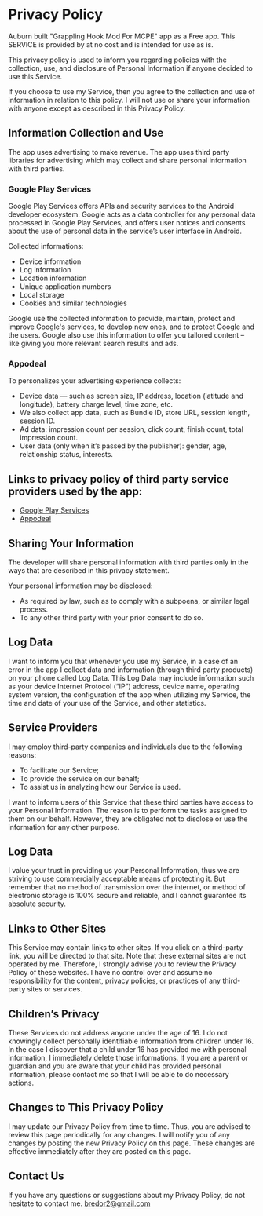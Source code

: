 # Privacy Policy

Auburn built "Grappling Hook Mod For MCPE" app as a Free app. This SERVICE is provided by at no cost and is intended for use as is.

This privacy policy is used to inform you regarding policies with the collection, use, and 
disclosure of Personal Information if anyone decided to use this Service.

If you choose to use my Service, then you agree to the collection and use of information in relation to this policy. I will not use or share your information with anyone except as described in this Privacy Policy.






## Information Collection and Use

The app uses advertising to make revenue. The app uses third party
libraries for advertising which may collect and share personal information with third
parties.

### Google Play Services
Google Play Services offers APIs and security services to the Android developer ecosystem.
Google acts as a data controller for any personal data processed in Google Play Services,
and offers user notices and consents about the use of personal data in the service’s user
interface in Android.

Collected informations:
* Device information
* Log information
* Location information
* Unique application numbers
* Local storage
* Cookies and similar technologies

Google use the collected information to provide, maintain, protect and improve Google's
services, to develop new ones, and to protect Google and the users. Google also use this
information to offer you tailored content – like giving you more relevant search results
and ads.

### Appodeal 
To personalizes your advertising experience collects:
* Device data — such as screen size, IP address, location (latitude and longitude), battery charge level, time zone, etc.
* We also collect app data, such as Bundle ID, store URL, session length, session ID.
* Ad data: impression count per session, click count, finish count, total impression count.
* User data (only when it’s passed by the publisher): gender, age, relationship status, interests.


## Links to privacy policy of third party service providers used by the app:
- [Google Play Services](https://www.google.com/policies/privacy/)
- [Appodeal](https://www.appodeal.com/privacy-policy/)




## Sharing Your Information

The developer will share personal information with third parties only in the ways that are 
described in this privacy statement.

Your personal information may be disclosed:
* As required by law, such as to comply with a subpoena, or similar legal process.
* To any other third party with your prior consent to do so.



## Log Data

I want to inform you that whenever you use my Service, in a case of an error in the app I collect data and information (through third party products) on your phone called Log Data. This Log Data may include information such as your device Internet Protocol (“IP”) address, device name, operating system version, the configuration of the app when utilizing my Service, the time and date of your use of the Service, and other statistics.


## Service Providers

I may employ third-party companies and individuals due to the following reasons:

* To facilitate our Service;
* To provide the service on our behalf;
* To assist us in analyzing how our Service is used.

I want to inform users of this Service that these third parties have access to your Personal Information. The reason is to perform the tasks assigned to them on our behalf. However, they are obligated not to disclose or use the information for any other purpose.



## Log Data

I value your trust in providing us your Personal Information, thus we are striving to use commercially acceptable means of protecting it. But remember that no method of transmission over the internet, or method of electronic storage is 100% secure and reliable, and I cannot guarantee its absolute security.


## Links to Other Sites

This Service may contain links to other sites. If you click on a third-party link, you will be directed to that site. Note that these external sites are not operated by me. Therefore, I strongly advise you to review the Privacy Policy of these websites. I have no control over and assume no responsibility for the content, privacy policies, or practices of any third-party sites or services.


## Children’s Privacy

These Services do not address anyone under the age of 16. I do not knowingly collect 
personally identifiable information from children under 16. In the case I discover that 
a child under 16 has provided me with personal information, I immediately delete those 
informations. If you are a parent or guardian and you are aware that your child has
provided personal information, please contact me so that I will be able to do necessary
actions.


## Changes to This Privacy Policy

I may update our Privacy Policy from time to time. Thus, you are advised to review this page periodically for any changes. I will notify you of any changes by posting the new Privacy Policy on this page. These changes are effective immediately after they are posted on this page.


## Contact Us

If you have any questions or suggestions about my Privacy Policy, do not hesitate to contact me. bredor2@gmail.com

